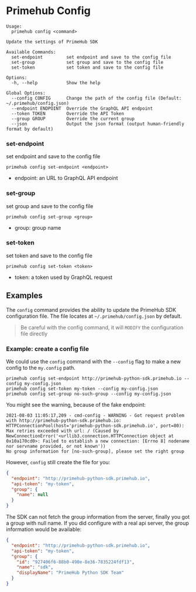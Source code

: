 
# Primehub Config

```
Usage: 
  primehub config <command>

Update the settings of PrimeHub SDK

Available Commands:
  set-endpoint         set endpoint and save to the config file
  set-group            set group and save to the config file
  set-token            set token and save to the config file

Options:
  -h, --help           Show the help

Global Options:
  --config CONFIG      Change the path of the config file (Default: ~/.primehub/config.json)
  --endpoint ENDPOINT  Override the GraphQL API endpoint
  --token TOKEN        Override the API Token
  --group GROUP        Override the current group
  --json               Output the json format (output human-friendly format by default)

```


### set-endpoint

set endpoint and save to the config file


```
primehub config set-endpoint <endpoint>
```

* endpoint: an URL to GraphQL API endpoint
 




### set-group

set group and save to the config file


```
primehub config set-group <group>
```

* group: group name
 




### set-token

set token and save to the config file


```
primehub config set-token <token>
```

* token: a token used by GraphQL request
 



 

## Examples

The `config` command provides the ability to update the PrimeHub SDK configuration file. The file locates
at `~/.primehub/config.json` by default.

> Be careful with the config command, it will `MODIFY` the configuration file directly

### Example: create a config file

We could use the `config` command with the `--config` flag to make a new config to the `my.config` path.

```
primehub config set-endpoint http://primehub-python-sdk.primehub.io --config my-config.json
primehub config set-token my-token --config my-config.json
primehub config set-group no-such-group --config my-config.json
```

You might see the warning, because of the fake endpoint:

```
2021-08-03 11:05:17,209 - cmd-config - WARNING - Got request problem with http://primehub-python-sdk.primehub.io: HTTPConnectionPool(host='primehub-python-sdk.primehub.io', port=80): Max retries exceeded with url: / (Caused by NewConnectionError('<urllib3.connection.HTTPConnection object at 0x10a170cd0>: Failed to establish a new connection: [Errno 8] nodename nor servname provided, or not known'))
No group information for [no-such-group], please set the right group
```

However, `config` still create the file for you:

```json
{
  "endpoint": "http://primehub-python-sdk.primehub.io",
  "api-token": "my-token",
  "group": {
    "name": null
  }
}
```

The SDK can not fetch the group information from the server, finally you got a group with null name. If you did
configure with a real api server, the group information would be available:

```json
{
  "endpoint": "http://primehub-python-sdk.primehub.io",
  "api-token": "my-token",
  "group": {
    "id": "927406f6-88b0-490e-8e36-7835224fdf13",
    "name": "sdk",
    "displayName": "PrimeHub Python SDK Team"
  }
}
```
